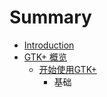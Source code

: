 # Summary

* [Introduction](README.md)
* [GTK+ 概览](gtk-overview.md)
   * [开始使用GTK+](gtk-getting-started.md)
       * 基础

